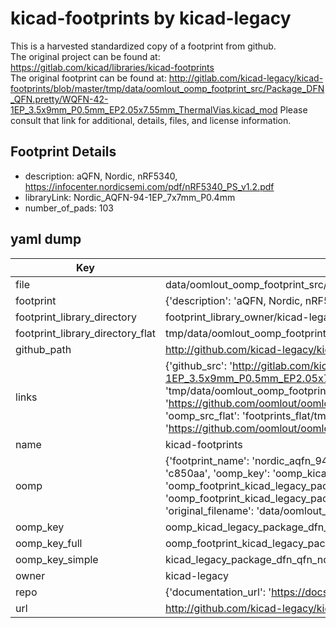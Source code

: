 # kicad-footprints by kicad-legacy  
This is a harvested standardized copy of a footprint from github.  
The original project can be found at:  
https://gitlab.com/kicad/libraries/kicad-footprints  
The original footprint can be found at:
http://gitlab.com/kicad-legacy/kicad-footprints/blob/master/tmp/data/oomlout_oomp_footprint_src/Package_DFN_QFN.pretty/WQFN-42-1EP_3.5x9mm_P0.5mm_EP2.05x7.55mm_ThermalVias.kicad_mod
Please consult that link for additional, details, files, and license information.  
## Footprint Details
* description: aQFN, Nordic, nRF5340, https://infocenter.nordicsemi.com/pdf/nRF5340_PS_v1.2.pdf  
* libraryLink: Nordic_AQFN-94-1EP_7x7mm_P0.4mm  
* number_of_pads: 103  
## yaml dump  
| Key | Value |  
| --- | --- |  
| file | data/oomlout_oomp_footprint_src/kicad-footprints/Package_DFN_QFN.pretty/Nordic_AQFN-94-1EP_7x7mm_P0.4mm.kicad_mod |  
| footprint | {'description': 'aQFN, Nordic, nRF5340, https://infocenter.nordicsemi.com/pdf/nRF5340_PS_v1.2.pdf', 'libraryLink': 'Nordic_AQFN-94-1EP_7x7mm_P0.4mm', 'number_of_pads': 103} |  
| footprint_library_directory | footprint_library_owner/kicad-legacy_kicad-footprints |  
| footprint_library_directory_flat | tmp/data/oomlout_oomp_footprint_src/footprints_flat/kicad_legacy_package_dfn_qfn_nordic_aqfn_94_1ep_7x7mm_p0_4mm/working |  
| github_path | http://github.com/kicad-legacy/kicad-footprints/blob/master/tmp/data/oomlout_oomp_footprint_src/Package_DFN_QFN.pretty/Nordic_AQFN-94-1EP_7x7mm_P0.4mm.kicad_mod |  
| links | {'github_src': 'http://gitlab.com/kicad-legacy/kicad-footprints/blob/master/tmp/data/oomlout_oomp_footprint_src/Package_DFN_QFN.pretty/WQFN-42-1EP_3.5x9mm_P0.5mm_EP2.05x7.55mm_ThermalVias.kicad_mod', 'github_src_repo': 'https://gitlab.com/kicad/libraries/kicad-footprints', 'oomp_bot': 'tmp/data/oomlout_oomp_footprint_src/footprints/kicad_legacy_package_dfn_qfn_nordic_aqfn_94_1ep_7x7mm_p0_4mm/working', 'oomp_bot_github': 'https://github.com/oomlout/oomlout_oomp_footprint_bot/tree/main/tmp/data/oomlout_oomp_footprint_src/footprints/kicad_legacy_package_dfn_qfn_nordic_aqfn_94_1ep_7x7mm_p0_4mm/working', 'oomp_src_flat': 'footprints_flat/tmp/data/oomlout_oomp_footprint_src/footprints_flat/kicad_legacy_package_dfn_qfn_nordic_aqfn_94_1ep_7x7mm_p0_4mm/working', 'oomp_src_flat_github': 'https://github.com/oomlout/oomlout_oomp_footprint_src/tree/main/tmp/data/oomlout_oomp_footprint_src/footprints_flat/kicad_legacy_package_dfn_qfn_nordic_aqfn_94_1ep_7x7mm_p0_4mm/working'} |  
| name | kicad-footprints |  
| oomp | {'footprint_name': 'nordic_aqfn_94_1ep_7x7mm_p0_4mm', 'library_name': 'package_dfn_qfn', 'md5': 'c850aa1e804a06fd53d1d64eb37e8cf9', 'md5_10': 'c850aa1e80', 'md5_5': 'c850a', 'md5_6': 'c850aa', 'oomp_key': 'oomp_kicad_legacy_package_dfn_qfn_nordic_aqfn_94_1ep_7x7mm_p0_4mm', 'oomp_key_extra': 'oomp_footprint_kicad_legacy_package_dfn_qfn_nordic_aqfn_94_1ep_7x7mm_p0_4mm', 'oomp_key_full': 'oomp_footprint_kicad_legacy_package_dfn_qfn_nordic_aqfn_94_1ep_7x7mm_p0_4mm_c850aa', 'oomp_key_simple': 'kicad_legacy_package_dfn_qfn_nordic_aqfn_94_1ep_7x7mm_p0_4mm', 'original_filename': 'data/oomlout_oomp_footprint_src/kicad-footprints/Package_DFN_QFN.pretty/Nordic_AQFN-94-1EP_7x7mm_P0.4mm.kicad_mod', 'owner_name': 'kicad_legacy'} |  
| oomp_key | oomp_kicad_legacy_package_dfn_qfn_nordic_aqfn_94_1ep_7x7mm_p0_4mm |  
| oomp_key_full | oomp_footprint_kicad_legacy_package_dfn_qfn_nordic_aqfn_94_1ep_7x7mm_p0_4mm |  
| oomp_key_simple | kicad_legacy_package_dfn_qfn_nordic_aqfn_94_1ep_7x7mm_p0_4mm |  
| owner | kicad-legacy |  
| repo | {'documentation_url': 'https://docs.github.com/rest/repos/repos#get-a-repository', 'message': 'Not Found'} |  
| url | http://github.com/kicad-legacy/kicad-footprints |  

